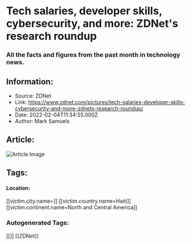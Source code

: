 # Tech salaries, developer skills, cybersecurity, and more: ZDNet's research roundup
### All the facts and figures from the past month in technology news.

## Information:
+ Source: ZDNet
+ Link: https://www.zdnet.com/pictures/tech-salaries-developer-skills-cybersecurity-and-more-zdnets-research-roundup/
+ Date: 2022-02-04T11:34:55.000Z
+ Author: Mark Samuels


## Article:
![Article Image](https://www.zdnet.com/a/img/resize/a8102b2e0868141d11439445ca3d9c87913ef7ea/2021/09/14/b54000e7-b5a0-4493-b1d0-fe128453284c/remote-working-from-home-man-employee-small-desk.jpg?auto=webp&fit=crop&height=675&width=1200)


## Tags:

#### Location:
[[victim.city.name=]] [[victim.country.name=Haiti]] [[victim.continent.name=North and Central America]]

### Autogenerated Tags:
[[]] [[ZDNet]]


